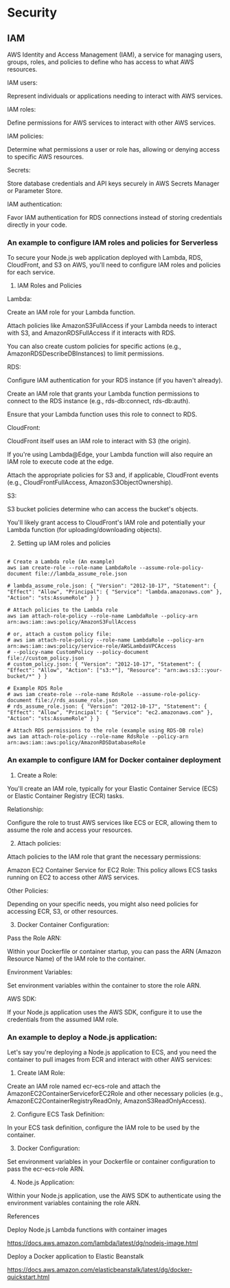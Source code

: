 # Security

## IAM

AWS Identity and Access Management (IAM), a service for managing users, groups, roles, and policies to define who has access to what AWS resources.

IAM users:

Represent individuals or applications needing to interact with AWS services.

IAM roles:

Define permissions for AWS services to interact with other AWS services.

IAM policies:

Determine what permissions a user or role has, allowing or denying access to specific AWS resources.

Secrets: 

Store database credentials and API keys securely in AWS Secrets Manager or Parameter Store.

IAM authentication: 

Favor IAM authentication for RDS connections instead of storing credentials directly in your code.

### An example to configure IAM roles and policies for Serverless

To secure your Node.js web application deployed with Lambda, RDS, CloudFront, and S3 on AWS, you'll need to configure IAM roles and policies for each service. 

1. IAM Roles and Policies

Lambda:

Create an IAM role for your Lambda function.

Attach policies like AmazonS3FullAccess if your Lambda needs to interact with S3, and AmazonRDSFullAccess if it interacts with RDS.

You can also create custom policies for specific actions (e.g., AmazonRDSDescribeDBInstances) to limit permissions.

RDS:

Configure IAM authentication for your RDS instance (if you haven't already).

Create an IAM role that grants your Lambda function permissions to connect to the RDS instance (e.g., rds-db:connect, rds-db:auth).

Ensure that your Lambda function uses this role to connect to RDS.

CloudFront:

CloudFront itself uses an IAM role to interact with S3 (the origin).

If you're using Lambda@Edge, your Lambda function will also require an IAM role to execute code at the edge.

Attach the appropriate policies for S3 and, if applicable, CloudFront events (e.g., CloudFrontFullAccess, AmazonS3ObjectOwnership).

S3:

S3 bucket policies determine who can access the bucket's objects.

You'll likely grant access to CloudFront's IAM role and potentially your Lambda function (for uploading/downloading objects). 

2. Setting up IAM roles and policies

```

# Create a Lambda role (An example)
aws iam create-role --role-name LambdaRole --assume-role-policy-document file://lambda_assume_role.json

# lambda_assume_role.json: { "Version": "2012-10-17", "Statement": { "Effect": "Allow", "Principal": { "Service": "lambda.amazonaws.com" }, "Action": "sts:AssumeRole" } }

# Attach policies to the Lambda role
aws iam attach-role-policy --role-name LambdaRole --policy-arn arn:aws:iam::aws:policy/AmazonS3FullAccess

# or, attach a custom policy file:
# aws iam attach-role-policy --role-name LambdaRole --policy-arn arn:aws:iam::aws:policy/service-role/AWSLambdaVPCAccess
# --policy-name CustomPolicy --policy-document file://custom_policy.json
# custom_policy.json: { "Version": "2012-10-17", "Statement": { "Effect": "Allow", "Action": ["s3:*"], "Resource": "arn:aws:s3:::your-bucket/*" } }

# Example RDS Role
# aws iam create-role --role-name RdsRole --assume-role-policy-document file://rds_assume_role.json
# rds_assume_role.json: { "Version": "2012-10-17", "Statement": { "Effect": "Allow", "Principal": { "Service": "ec2.amazonaws.com" }, "Action": "sts:AssumeRole" } }

# Attach RDS permissions to the role (example using RDS-DB role)
aws iam attach-role-policy --role-name RdsRole --policy-arn arn:aws:iam::aws:policy/AmazonRDSDatabaseRole

```

### An example to configure IAM for Docker container deployment

1. Create a Role:

You'll create an IAM role, typically for your Elastic Container Service (ECS) or Elastic Container Registry (ECR) tasks.

Relationship: 

Configure the role to trust AWS services like ECS or ECR, allowing them to assume the role and access your resources.

2. Attach policies:

Attach policies to the IAM role that grant the necessary permissions:

Amazon EC2 Container Service for EC2 Role: This policy allows ECS tasks running on EC2 to access other AWS services.

Other Policies: 

Depending on your specific needs, you might also need policies for accessing ECR, S3, or other resources.

3. Docker Container Configuration:

Pass the Role ARN: 

Within your Dockerfile or container startup, you can pass the ARN (Amazon Resource Name) of the IAM role to the container.

Environment Variables: 

Set environment variables within the container to store the role ARN.

AWS SDK: 

If your Node.js application uses the AWS SDK, configure it to use the credentials from the assumed IAM role.

### An example to deploy a Node.js application:

Let's say you're deploying a Node.js application to ECS, and you need the container to pull images from ECR and interact with other AWS services:

1. Create IAM Role:

Create an IAM role named ecr-ecs-role and attach the AmazonEC2ContainerServiceforEC2Role and other necessary policies (e.g., AmazonEC2ContainerRegistryReadOnly, AmazonS3ReadOnlyAccess).

2. Configure ECS Task Definition:

In your ECS task definition, configure the IAM role to be used by the container.

3. Docker Configuration:

Set environment variables in your Dockerfile or container configuration to pass the ecr-ecs-role ARN.

4. Node.js Application:

Within your Node.js application, use the AWS SDK to authenticate using the environment variables containing the role ARN.

References

Deploy Node.js Lambda functions with container images

https://docs.aws.amazon.com/lambda/latest/dg/nodejs-image.html

Deploy a Docker application to Elastic Beanstalk

https://docs.aws.amazon.com/elasticbeanstalk/latest/dg/docker-quickstart.html